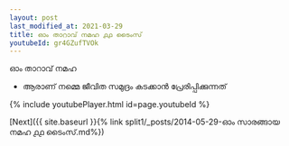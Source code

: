 ```yaml
---
layout: post
last_modified_at: 2021-03-29
title: ഓം താറാവ് നമഹ ൧൧ ടൈംസ്
youtubeId: gr4GZufTVOk
---
```

 
 
 ഓം താറാവ് നമഹ 
 
 -  ആരാണ് നമ്മെ ജീവിത സമുദ്രം കടക്കാൻ പ്രേരിപ്പിക്കുന്നത് 
 
  
 
  
 
 
 
 
 
 


{% include youtubePlayer.html id=page.youtubeId %}
 
[Next]({{ site.baseurl }}{% link  split1/_posts/2014-05-29-ഓം സാരങ്ങായ നമഹ ൧൧ ടൈംസ്.md%})
 
